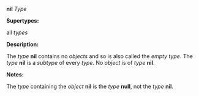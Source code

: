 **nil** *Type* 



**Supertypes:** 



all *types* 



**Description:** 



The *type* **nil** contains no *objects* and so is also called the *empty type*. The *type* **nil** is a *subtype* of every *type*. No *object* is of *type* **nil**. 



**Notes:** 



The *type* containing the *object* **nil** is the *type* **null**, not the *type* **nil**. 



